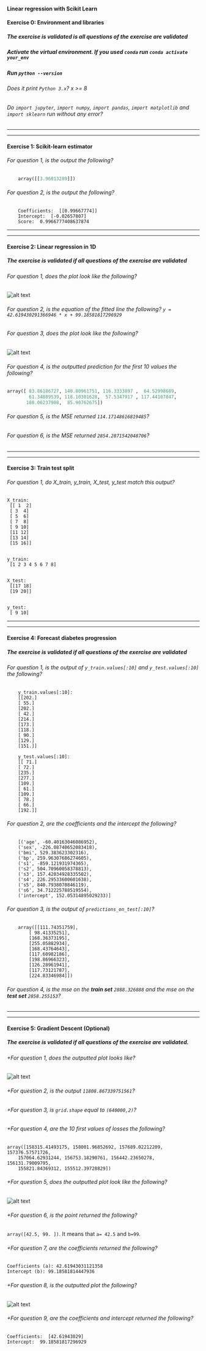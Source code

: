 #### Linear regression with Scikit Learn

#### Exercise 0: Environment and libraries

##### The exercise is validated is all questions of the exercise are validated

##### Activate the virtual environment. If you used `conda` run `conda activate your_env`

##### Run `python --version`

###### Does it print `Python 3.x`? x >= 8

###### Do `import jupyter`, `import numpy`, `import pandas`, `import matplotlib` and `import sklearn` run without any error?

---

---

#### Exercise 1: Scikit-learn estimator

###### For question 1, is the output the following?

```python
    array([[3.96013289]])
```

###### For question 2, is the output the following?

```output
    Coefficients:  [[0.99667774]]
    Intercept:  [-0.02657807]
    Score:  0.9966777408637874
```

---

---

#### Exercise 2: Linear regression in 1D

##### The exercise is validated if all questions of the exercise are validated

###### For question 1, does the plot look like the following?

![alt text][q1]

[q1]: ../w2_day1_ex2_q1.png "Scatter plot"

###### For question 2, is the equation of the fitted line the following? `y = 42.619430291366946 * x + 99.18581817296929`

###### For question 3, does the plot look like the following?

![alt text][q3]

[q3]: ../w2_day1_ex2_q3.png "Scatter plot + fitted line"

###### For question 4, is the outputted prediction for the first 10 values the following?

```python
array([ 83.86186727, 140.80961751, 116.3333897 ,  64.52998689,
        61.34889539, 118.10301628,  57.5347917 , 117.44107847,
       108.06237908,  85.90762675])
```

###### For question 5, is the MSE returned `114.17148616819485`?

###### For question 6, is the MSE returned `2854.2871542048706`?

---

---

#### Exercise 3: Train test split

###### For question 1, do X_train, y_train, X_test, y_test match this output?

```console
X_train:
 [[ 1  2]
 [ 3  4]
 [ 5  6]
 [ 7  8]
 [ 9 10]
 [11 12]
 [13 14]
 [15 16]]


y_train:
 [1 2 3 4 5 6 7 8]


X_test:
 [[17 18]
 [19 20]]


y_test:
 [ 9 10]
```

---

---

#### Exercise 4: Forecast diabetes progression

##### The exercise is validated if all questions of the exercise are validated

###### For question 1, is the output of `y_train.values[:10]` and `y_test.values[:10]` the following?

```console
    y_train.values[:10]:
    [[202.]
    [ 55.]
    [202.]
    [ 42.]
    [214.]
    [173.]
    [118.]
    [ 90.]
    [129.]
    [151.]]

    y_test.values[:10]:
    [[ 71.]
    [ 72.]
    [235.]
    [277.]
    [109.]
    [ 61.]
    [109.]
    [ 78.]
    [ 66.]
    [192.]]
```

###### For question 2, are the coefficients and the intercept the following?

```console
    [('age', -60.40163046086952),
    ('sex', -226.08740652083418),
    ('bmi', 529.383623302316),
    ('bp', 259.96307686274605),
    ('s1', -859.121931974365),
    ('s2', 504.70960058378813),
    ('s3', 157.42034928335502),
    ('s4', 226.29533600601638),
    ('s5', 840.7938070846119),
    ('s6', 34.712225788519554),
    ('intercept', 152.05314895029233)]
```

###### For question 3, is the output of `predictions_on_test[:10]`?

```console
    array([[111.74351759],
        [ 98.41335251],
        [168.36373195],
        [255.05882934],
        [168.43764643],
        [117.60982186],
        [198.86966323],
        [126.28961941],
        [117.73121787],
        [224.83346984]])
```

###### For question 4, is the mse on the **train set** `2888.326888` and the mse on the **test set** `2858.255153`?

---

---

#### Exercise 5: Gradient Descent (Optional)

##### The exercise is validated if all questions of the exercise are validated.

###### +For question 1, does the outputted plot looks like?

![alt text][ex5q1]

[ex5q1]: ../w2_day1_ex5_q1.png "Scatter plot "

###### +For question 2, is the output `11808.867339751561`?

###### +For question 3, is `grid.shape` equal to `(640000,2)`?

###### +For question 4, are the 10 first values of losses the following?

```console
array([158315.41493175, 158001.96852692, 157689.02212209, 157376.57571726,
    157064.62931244, 156753.18290761, 156442.23650278, 156131.79009795,
    155821.84369312, 155512.39728829])
```

###### +For question 5, does the outputted plot look like the following?

![alt text][ex5q5]

[ex5q5]: ../w2_day1_ex5_q5.png "MSE"

###### +For question 6, is the point returned the following?

`array([42.5, 99. ])`. It means that `a= 42.5` and `b=99`.

###### +For question 7, are the coefficients returned the following?

```console
Coefficients (a): 42.61943031121358
Intercept (b): 99.18581814447936
```

###### +For question 8, is the outputted plot the following?

![alt text][ex5q8]

[ex5q8]: ../w2_day1_ex5_q8.png "MSE + Gradient descent"

###### +For question 9, are the coefficients and intercept returned the following?

```console
Coefficients:  [42.61943029]
Intercept:  99.18581817296929
```
